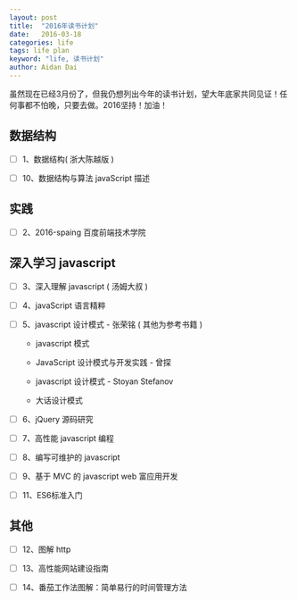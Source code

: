 ```yaml
---
layout: post
title:  "2016年读书计划"
date:   2016-03-18
categories: life
tags: life plan
keyword: "life, 读书计划"
author: Aidan Dai
---
```


虽然现在已经3月份了，但我仍想列出今年的读书计划，望大年底家共同见证！任何事都不怕晚，只要去做。2016坚持！加油！

## 数据结构

- [ ] 1、数据结构( 浙大陈越版 )

- [ ] 10、数据结构与算法 javaScript 描述

## 实践

- [ ] 2、2016-spaing 百度前端技术学院

## 深入学习 javascript

- [ ] 3、深入理解 javascript ( 汤姆大叔 )

- [ ] 4、javaScript 语言精粹

- [ ] 5、javascript 设计模式 - 张荣铭 ( 其他为参考书籍 )

	- javascript 模式

	- JavaScript 设计模式与开发实践 - 曾探

	- javascript 设计模式 - Stoyan Stefanov

	- 大话设计模式

- [ ] 6、jQuery 源码研究

- [ ] 7、高性能 javascript 编程

- [ ] 8、编写可维护的 javascript

- [ ] 9、基于 MVC 的 javascript web 富应用开发

- [ ] 11、ES6标准入门

## 其他

- [ ] 12、图解 http

- [ ] 13、高性能网站建设指南

- [ ] 14、番茄工作法图解：简单易行的时间管理方法